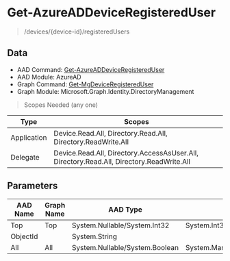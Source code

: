 # Get-AzureADDeviceRegisteredUser

> /devices/{device-id}/registeredUsers

## Data

+ AAD Command: [Get-AzureADDeviceRegisteredUser](https://docs.microsoft.com/en-us/powershell/module/AzureAD/Get-AzureADDeviceRegisteredUser)
+ AAD Module: AzureAD
+ Graph Command: [Get-MgDeviceRegisteredUser](https://docs.microsoft.com/en-us/powershell/module/Microsoft.Graph.Identity.DirectoryManagement/Get-MgDeviceRegisteredUser)
+ Graph Module: Microsoft.Graph.Identity.DirectoryManagement

> Scopes Needed (any one)

|Type|Scopes|
|---|---|
|Application|Device.Read.All, Directory.Read.All, Directory.ReadWrite.All|
|Delegate|Device.Read.All, Directory.AccessAsUser.All, Directory.Read.All, Directory.ReadWrite.All|

## Parameters

|AAD Name|Graph Name|AAD Type|Graph Type|Infos|
|---|---|---|---|---|
|Top|Top|System.Nullable/System.Int32|System.Int32||
|ObjectId||System.String|||
|All|All|System.Nullable/System.Boolean|System.Management.Automation.SwitchParameter||

